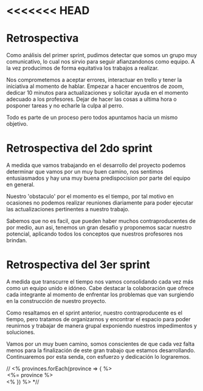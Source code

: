 <<<<<<< HEAD
=======
# Retrospectiva

Como análisis del primer sprint, pudimos detectar que somos un grupo muy comunicativo, lo cual nos sirvio para seguir afianzandonos como equipo. A la vez producimos de forma equitativa los trabajos a realizar.

Nos comprometemos a aceptar errores, interactuar en trello y tener la iniciativa al momento de hablar. Empezar a hacer encuentros de zoom, dedicar 10 minutos para actualizaciones y solicitar ayuda en el momento adecuado a los profesores. Dejar de hacer las cosas a ultima hora o posponer tareas y no echarle la culpa al perro.

Todo es parte de un proceso pero todos apuntamos hacia un mismo objetivo.


# Retrospectiva del 2do sprint

A medida que vamos trabajando en el desarrollo del proyecto podemos determinar que vamos por un muy buen camino, nos sentimos entusiasmados y hay una muy buena predispocision por parte del equipo en general.

Nuestro 'obstaculo' por el momento es el tiempo, por tal motivo en ocasiones no podemos realizar reuniones diariamente para poder ejecutar las actualizaciones pertinentes a nuestro trabajo.

Sabemos que no es facil, que pueden haber muchos contraproducentes de por medio, aun asi, tenemos un gran desafio y proponemos sacar nuestro potencial, aplicando todos los conceptos que nuestros profesores nos brindan.

# Retrospectiva del 3er sprint

A medida que transcurre el tiempo nos vamos consolidando cada vez más como un equipo unido e idóneo. Cabe destacar la colaboración que ofrece cada integrante al momento de enfrentar los problemas que van surgiendo en la construcción de nuestro proyecto.

Como resaltamos en el sprint anterior, nuestro contraproducente es el tiempo, pero tratamos de organizarnos y encontrar el espacio para poder reunirnos y trabajar de manera grupal exponiendo nuestros impedimentos y soluciones.

Vamos por un muy buen camino, somos conscientes de que cada vez falta menos para la finalización de este gran trabajo que estamos desarrollando. Continuaremos por esta senda, con esfuerzo y dedicación lo lograremos.


  //   <% provinces.forEach(province => { %>
                        <option value="<%= province %>"><%= province %></option>
                       <% }) %> *//
